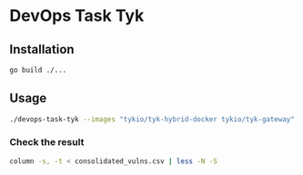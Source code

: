 # DevOps Task Tyk

## Installation

```bash
go build ./...
```

## Usage

```bash
./devops-task-tyk --images "tykio/tyk-hybrid-docker tykio/tyk-gateway"
```

### Check the result

```bash
column -s, -t < consolidated_vulns.csv | less -N -S
```
